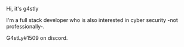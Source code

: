 Hi, it's g4stly

I'm a full stack developer who is also interested in cyber security -not professionally-.

G4stLy#1509 on discord.

